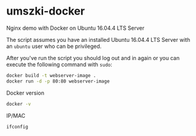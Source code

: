 # umszki-docker
Nginx demo with Docker on Ubuntu 16.04.4 LTS Server

The script assumes you have an installed Ubuntu 16.04.4 LTS Server with an `ubuntu` user who can be privileged.

After you've run the script you should log out and in again or you can execute the following command with `sudo`:

```bash
docker build -t webserver-image .
docker run -d -p 80:80 webserver-image
```

Docker version

```bash
docker -v
```

IP/MAC

```bash
ifconfig
```

